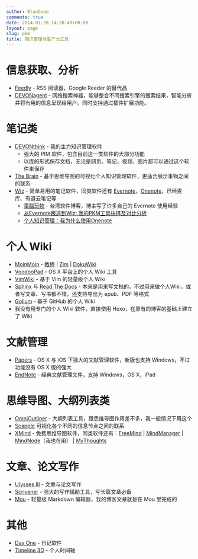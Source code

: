 ```yaml
---
author: Blanboom
comments: true
date: 2014-01-20 14:20:49+00:00
layout: page
slug: pkm
title: 知识管理与生产力工具
---
```


# 信息获取、分析

- [Feedly](http://feedly.com) - RSS 阅读器，Google Reader 的替代品
- [DEVONagent](http://www.devontechnologies.com/products/devonagent/overview.html) - 网络搜索神器，能够整合不同搜索引擎的搜索结果，智能分析并将有用的信息呈现给用户。同时支持通过插件扩展功能。

# 笔记类

- [DEVONthink](http://www.devontechnologies.com/products/devonthink/overview.html) - 我的主力知识管理软件
	- 强大的 PIM 软件，包含目前这一类软件的大部分功能
	- 以库的形式保存文档，无论是网页、笔记、视频、图片都可以通过这个软件来保存
- [The Brain](http://www.thebrain.com) - 基于思维导图的可视化个人知识管理软件，更适合展示事物之间的联系 
- [Wiz](http://www.wiz.cn) - 简单易用的笔记软件，同类软件还有 [Evernote](https://evernote.com)，[Onenote](http://office.microsoft.com/zh-cn/onenote/)，已经麦库、有道云笔记等
	- [電腦玩物](http://www.playpcesor.com) - 台湾软件博客，博主写了许多自己的 Evernote 使用经验
	- [从Evernote叛逃到Wiz: 我的PKM工具抉择及对比分析](http://xbeta.info/evernote2wiz.htm)
	- [个人知识管理：我为什么使用Onenote](http://www.gtdstudy.com/?p=2234)
	
# 个人 Wiki

- [MoinMoin](http://moinmo.in) -
  [教程](http://blog.log4d.com/2011/12/moinmoin-kms/) |
  [Zim](http://zim-wiki.org) |
  [DokuWiki](https://www.dokuwiki.org/dokuwiki)
- [VoodooPad](https://voodoopad.com) - OS X 平台上的个人 Wiki 工具
- [VimWiki](https://github.com/vimwiki/vimwiki) - 基于 Vim 的轻量级个人 Wiki
- [Sphinx](http://sphinx-doc.org) 与 [Read The Docs](http://readthedocs.com) - 本来是用来写文档的，不过用来做个人Wiki，或者写文章、写书都不错，还支持导出为 epub、PDF 等格式
- [Gollum](https://github.com/gollum/gollum) - 基于 GitHub 的个人 Wiki
- 我没有用专门的个人 Wiki 软件，直接使用 Hexo，在原有的博客的基础上建立了 Wiki

# 文献管理
- [Papers](http://www.papersapp.com/mac/) - OS X 与 iOS 下强大的文献管理软件，新版也支持
  Windows，不过功能没有 OS X 版的强大
- [EndNote](http://endnote.com) - 经典文献管理文件，支持 Windows，OS X，iPad

	
# 思维导图、大纲列表类

- [OmniOutliner](http://www.omnigroup.com/omnioutliner) -
  大纲列表工具，跟思维导图作用差不多，我一般情况下用这个
- [Scapple](http://www.literatureandlatte.com/scapple.php)
  可视化各个不同的信息节点之间的联系
- [XMind](http://www.xmind.net) -
  免费思维导图软件，同类软件还有：[FreeMind](http://freemind.sourceforge.net) |
  [MindManager](http://www.mindjet.com/mindmanager/) |
  [MindNode](http://www.mindjet.com/mindmanager/)（我也在用） |
  [MyThoughts](http://www.mythoughtsformac.com)

# 文章、论文写作

- [Ulysses III](http://www.ulyssesapp.com) - 文章与论文写作
- [Scrivener](https://itunes.apple.com/us/app/scrivener/id418889511?mt=12) - 强大的写作辅助工具，写长篇文章必备
- [Mou](http://mouapp.com) - 轻量级 Markdown 编辑器，我的博客文章就是在 Mou 里完成的

# 其他

- [Day One](http://dayoneapp.com) - 日记软件
- [Timeline 3D](http://www.beedocs.com/timeline3D/) - 个人时间轴
